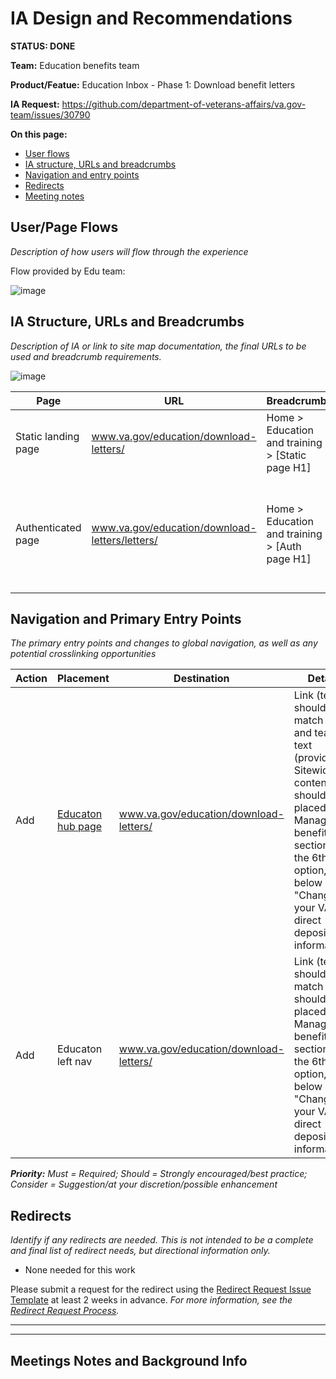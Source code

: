 # IA Design and Recommendations
**STATUS: DONE**

**Team:** Education benefits team

**Product/Featue:** Education Inbox - Phase 1: Download benefit letters

**IA Request:** https://github.com/department-of-veterans-affairs/va.gov-team/issues/30790

**On this page:**
- [User flows](#flows)
- [IA structure, URLs and breadcrumbs](#ia)
- [Navigation and entry points](#nav)
- [Redirects](#redirects)
- [Meeting notes](#notes)


## <a name="flows"></a>User/Page Flows <br>
*Description of how users will flow through the experience*

Flow provided by Edu team:

![image](https://user-images.githubusercontent.com/20994159/157542779-f81a75c6-b3de-4c4c-9af3-9850523bfec1.png)

## <a name="ia"></a>IA Structure, URLs and Breadcrumbs <br>
*Description of IA or link to site map documentation, the final URLs to be used and breadcrumb requirements.*


![image](https://user-images.githubusercontent.com/20994159/157542921-53fe4996-87df-469b-9b13-9cbdc67b4310.png)


**Page** | **URL** | **Breadcrumb** | **Description**
--- | --- | --- | ---
Static landing page   | www.va.gov/education/download-letters/   |  Home > Education and training > [Static page H1]   |  
Authenticated page | www.va.gov/education/download-letters/letters/ | Home > Education and training > [Auth page H1] | The static page is not represented in the breadcrumb because it is bypassed by authenticated users.


## <a name="nav"></a>Navigation and Primary Entry Points <br>
*The primary entry points and changes to global navigation, as well as any potential crosslinking opportunities*

**Action** | **Placement** | **Destination** | **Details**
--- | --- | --- | ---
Add | [Educaton hub page](https://www.va.gov/education/)  | www.va.gov/education/download-letters/   |  Link (text should match H1) and teaser text (provided by Sitewide content) should be placed in the Manage benefits section as the 6th option, just below "Change your VA direct deposit information".
Add | Educaton left nav  |  www.va.gov/education/download-letters/ |   Link (text should match H1) should be placed in the Manage benefits section as the 6th option, just below "Change your VA direct deposit information".


***Priority:** Must = Required; Should = Strongly encouraged/best practice; Consider = Suggestion/at your discretion/possible enhancement* 


## <a name="redirects"></a>Redirects <br>
*Identify if any redirects are needed.  This is not intended to be a complete and final list of redirect needs, but directional information only.*  

-  None needed for this work

Please submit a request for the redirect using the [Redirect Request Issue Template](https://github.com/department-of-veterans-affairs/va.gov-team/issues/new?assignees=mnorthuis&labels=content-ia-team%2C+ia&template=redirect-request.md&title=Redirect+Request) at least 2 weeks in advance. 
*For more information, see the [Redirect Request Process](https://github.com/department-of-veterans-affairs/va.gov-team/blob/master/platform/information-architecture/request-redirect.md).*


<hr>
<hr>

## <a name="notes"></a>Meetings Notes and Background Info


